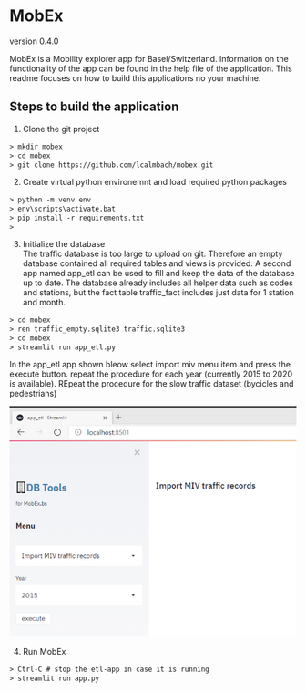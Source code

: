 # MobEx
version 0.4.0

MobEx is a Mobility explorer app for Basel/Switzerland. Information on the functionality of the app can be found in the help file of the application. This readme focuses on how to build this applications no your machine.

## Steps to build the application
1. Clone the git project
```
> mkdir mobex
> cd mobex
> git clone https://github.com/lcalmbach/mobex.git
```
2. Create virtual python environemnt and load required python packages
```
> python -m venv env
> env\scripts\activate.bat
> pip install -r requirements.txt 
> 
```
3. Initialize the database   
The traffic database is too large to upload on git. Therefore an empty database contained all required tables and views is provided. A second app named app_etl can be used to fill and keep the data of the database up to date. The database already includes all helper data such as codes and stations, but the fact table traffic_fact includes just data for 1 station and month.

```
> cd mobex
> ren traffic_empty.sqlite3 traffic.sqlite3
> cd mobex
> streamlit run app_etl.py
```

In the app_etl app shown bleow select import miv  menu item and press the execute button. repeat the procedure for each year (currently 2015 to 2020 is available). REpeat the procedure for the slow traffic dataset (bycicles and pedestrians)

![](\static\images\app_py_screenshot.png)

4. Run MobEx
```
> Ctrl-C # stop the etl-app in case it is running
> streamlit run app.py   
```




